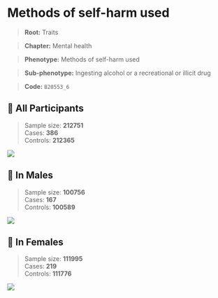 # Methods of self-harm used
> **Root:** Traits  

> **Chapter:** Mental health  

> **Phenotype:** Methods of self-harm used  

> **Sub-phenotype:** Ingesting alcohol or a recreational or illicit drug  

> **Code:** `B20553_6`

## 🧪 All Participants  
> Sample size: **212751**  
> Cases: **386**  
> Controls: **212365**
<img src="/Traits/Figures/ALL/B20553_6.png"/>
<CsvTable src="/Traits/Data/ALL/LG_B20553_6.csv" label="🔍 View full results" />

## 👨 In Males  
> Sample size: **100756**  
> Cases: **167**  
> Controls: **100589**
<img src="/Traits/Figures/Male/B20553_6.png"/>
<CsvTable src="/Traits/Data/Male/LG_B20553_6.csv" label="🔍 View full results" />

## 👩 In Females  
> Sample size: **111995**  
> Cases: **219**  
> Controls: **111776**
<img src="/Traits/Figures/Female/B20553_6.png"/>
<CsvTable src="/Traits/Data/Female/LG_B20553_6.csv" label="🔍 View full results" />
